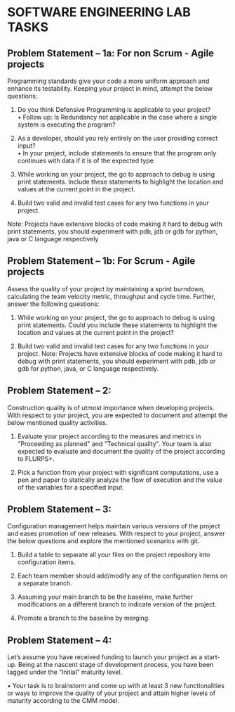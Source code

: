# SOFTWARE ENGINEERING LAB TASKS 

## Problem Statement – 1a: For non Scrum - Agile projects 
Programming standards give your code a more uniform approach and enhance its testability. 
Keeping your project in mind, attempt the below questions: 

1. Do you think Defensive Programming is applicable to your project?  
• Follow up: Is Redundancy not applicable in the case where a single system is executing the program? 

2. As a developer, should you rely entirely on the user providing correct input?  
• In your project, include statements to ensure that the program only continues with data if it is of the expected type  

3. While working on your project, the go to approach to debug is using print statements. Include these statements to highlight the location and values at the current point in the project. 

4. Build two valid and invalid test cases for any two functions in your project. 

Note: Projects have extensive blocks of code making it hard to debug with print statements, you should experiment with pdb, jdb or gdb for python, java or C language respectively  

## Problem Statement – 1b: For Scrum - Agile projects 
Assess the quality of your project by maintaining a sprint burndown, calculating the team velocity metric, throughput and cycle time. 
Further, answer the following questions: 

1) While working on your project, the go to approach to debug is using print statements. Could you include these statements to highlight the location and values at the current point in the project? 

2) Build two valid and invalid test cases for any two functions in your project. 
Note: Projects have extensive blocks of code making it hard to debug with print statements, you should experiment with pdb, jdb or gdb for python, java, or C language respectively. 

## Problem Statement – 2: 
Construction quality is of utmost importance when developing projects. With respect to your project, you are expected to document and attempt the below mentioned quality activities.  

1. Evaluate your project according to the measures and metrics in "Proceeding as planned" and "Technical quality". Your team is also expected to evaluate and document the quality of the project according to FLURPS+. 

2. Pick a function from your project with significant computations, use a pen and paper to statically analyze the flow of execution and the value of the variables for a specified input. 

## Problem Statement – 3: 
Configuration management helps maintain various versions of the project and eases promotion of new releases. With respect to your project, answer the below questions and explore the mentioned scenarios with git. 

1. Build a table to separate all your files on the project repository into configuration items. 

2. Each team member should add/modify any of the configuration items on a separate branch. 

3. Assuming your main branch to be the baseline, make further modifications on a different branch to indicate version of the project. 

4. Promote a branch to the baseline by merging. 

## Problem Statement – 4: 
Let’s assume you have received funding to launch your project as a start-up. Being at the nascent stage of development process, you have been tagged under the “Initial” maturity level.  

• Your task is to brainstorm and come up with at least 3 new functionalities or ways to improve the quality of your project and attain higher levels of maturity according to the CMM model.
